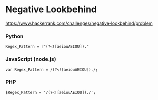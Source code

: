 # Negative Lookbehind

https://www.hackerrank.com/challenges/negative-lookbehind/problem

### Python

    Regex_Pattern = r"(?<![aeiouAEIOU])."

### JavaScript (node.js)

    var Regex_Pattern = /(?<![aeiouAEIOU])./;

### PHP

    $Regex_Pattern = '/(?<![aeiouAEIOU])./';
